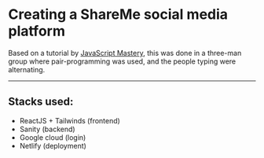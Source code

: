 # Creating a ShareMe social media platform
Based on a tutorial by <a href="https://www.youtube.com/watch?v=1RHDhtbqo94" target="_blank">JavaScript Mastery</a>, this was done in a three-man group where pair-programming was used, and the people typing were alternating.



***



## Stacks used:
- ReactJS + Tailwinds (frontend)
- Sanity (backend)
- Google cloud (login)
- Netlify (deployment)